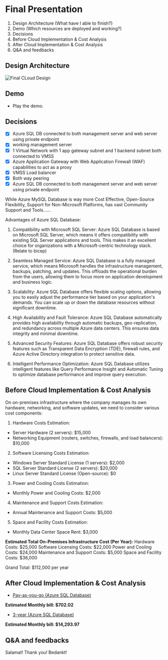 # Final Presentation

1. Design Architecture (What have I able to finish?)
2. Demo (Which resources are deployed and working?)
3. Decisions
4. Before Cloud Implementation & Cost Analysis
5. After Cloud Implementation & Cost Analysis
6. Q&A and feedbacks


## Design Architecture

![Final CLoud Design](https://github.com/techgrounds/techgrounds-anj-dtmr/blob/main/000_cloud_project/v1.1/Documentation/06_diagram/final-cloud.drawio.png)


## Demo

- Play the demo.


## Decisions

- [x] Azure SQL DB connected to both management server and web server using private endpoint
- [x] working management server
- [x] 1 Virtual Network with 1 app gateway subnet and 1 backend subnet both connected to VMSS
- [x] Azure Application Gateway with Web Application Firewall (WAF) capabilities to act as a proxy 
- [x] VMSS Load balancer
- [x] Both way peering
- [x] Azure SQL DB connected to both management server and web server using private endpoint

While Azure MySQL Database is way more Cost Effective, Open-Source Flexibility, Support for Non-Microsoft Platforms, has vast Community Support and Tools......

Advantages of Azure SQL Database:

1. Compatibility with Microsoft SQL Server: Azure SQL Database is based on Microsoft SQL Server, which means it offers compatibility with existing SQL Server applications and tools. This makes it an excellent choice for organizations with a Microsoft-centric technology stack. (Relate to bicep)

2. Seamless Managed Service: Azure SQL Database is a fully managed service, which means Microsoft handles the infrastructure management, backups, patching, and updates. This offloads the operational burden from the users, allowing them to focus more on application development and business logic.

3. Scalability: Azure SQL Database offers flexible scaling options, allowing you to easily adjust the performance tier based on your application's demands. You can scale up or down the database resources without significant downtime.

4. High Availability and Fault Tolerance: Azure SQL Database automatically provides high availability through automatic backups, geo-replication, and redundancy across multiple Azure data centers. This ensures data integrity and minimal downtime.

5. Advanced Security Features: Azure SQL Database offers robust security features such as Transparent Data Encryption (TDE), firewall rules, and Azure Active Directory integration to protect sensitive data.

6. Intelligent Performance Optimization: Azure SQL Database utilizes intelligent features like Query Performance Insight and Automatic Tuning to optimize database performance and improve query execution.


## Before Cloud Implementation & Cost Analysis

On on-premises infrastructure where the company manages its own hardware, networking, and software updates, we need to consider various cost components:

1. Hardware Costs Estimation:

- Server Hardware (2 servers): $15,000
- Networking Equipment (routers, switches, firewalls, and load balancers): $10,000

2. Software Licensing Costs Estimation:

- Windows Server Standard License (1 servers): $2,000
- SQL Server Standard License (2 servers): $20,000
- Linux Server Standard License (Open-source): $0

3. Power and Cooling Costs Estimation:

- Monthly Power and Cooling Costs: $2,000

4. Maintenance and Support Costs Estimation:

- Annual Maintenance and Support Costs: $5,000

5. Space and Facility Costs Estimation:

- Monthly Data Center Space Rent: $3,000


**Estimated Total On-Premises Infrastructure Cost (Per Year):**
Hardware Costs: $25,000
Software Licensing Costs: $22,000
Power and Cooling Costs: $24,000
Maintenance and Support Costs: $5,000
Space and Facility Costs: $36,000

Grand Total: $112,000 per year


## After Cloud Implementation & Cost Analysis

- [Pay-as-you-go (Azure SQL Database)](https://github.com/techgrounds/techgrounds-anj-dtmr/blob/main/000_cloud_project/v1.1/Documentation/06_diagram/Cloud%20Cost%20Analysis%20-%20pay-as-you-go.pdf)

**Estimated Monthly bill: $702.02**

- [3-year (Azure SQL Database)](https://github.com/techgrounds/techgrounds-anj-dtmr/blob/main/000_cloud_project/v1.1/Documentation/06_diagram/Cloud%20Cost%20Analysis%20-%203-yr.pdf)

**Estimated Monthly bill: $14,293.97**


## Q&A and feedbacks

Salamat! Thank you! Bedankt!


